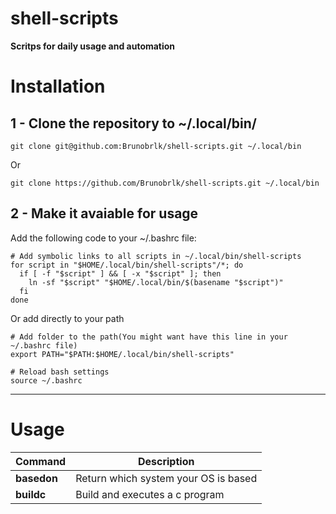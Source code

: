 # shell-scripts

**Scritps for daily usage and automation**

# Installation 
## 1 - Clone the repository to ~/.local/bin/
```
git clone git@github.com:Brunobrlk/shell-scripts.git ~/.local/bin
```
Or
```
git clone https://github.com/Brunobrlk/shell-scripts.git ~/.local/bin
```
## 2 - Make it avaiable for usage
Add the following code to your ~/.bashrc file:
```
# Add symbolic links to all scripts in ~/.local/bin/shell-scripts
for script in "$HOME/.local/bin/shell-scripts"/*; do
  if [ -f "$script" ] && [ -x "$script" ]; then
    ln -sf "$script" "$HOME/.local/bin/$(basename "$script")"
  fi
done
```
Or add directly to your path
```k
# Add folder to the path(You might want have this line in your ~/.bashrc file)
export PATH="$PATH:$HOME/.local/bin/shell-scripts"

# Reload bash settings
source ~/.bashrc
```
---
# Usage

Command | Description 
--- | ---
**basedon** | Return which system your OS is based 
**buildc** | Build and executes a c program